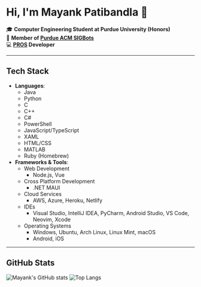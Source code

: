 # Hi, I'm Mayank Patibandla 👋

🎓 **Computer Engineering Student at Purdue University (Honors)**  
🤖 **Member of [Purdue ACM SIGBots](https://github.com/purduesigbots)**  
💻 **[PROS](https://github.com/purduesigbots/pros-cli) Developer**

---

## Tech Stack

- **Languages**:
  - Java
  - Python
  - C
  - C++
  - C#
  - PowerShell
  - JavaScript/TypeScript
  - XAML
  - HTML/CSS
  - MATLAB
  - Ruby (Homebrew)
- **Frameworks & Tools**:
  - Web Development
    - Node.js, Vue
  - Cross Platform Development
    - .NET MAUI
  - Cloud Services
    - AWS, Azure, Heroku, Netlify
  - IDEs
    - Visual Studio, IntelliJ IDEA, PyCharm, Android Studio, VS Code, Neovim, Xcode
  - Operating Systems
    - Windows, Ubuntu, Arch Linux, Linux Mint, macOS
    - Android, iOS

---

## GitHub Stats

![Mayank's GitHub stats](https://github-readme-stats-rho-three-31.vercel.app/api?username=mayankpatibandla&show_icons=true&theme=dark&rank_icon=github)  ![Top Langs](https://github-readme-stats-rho-three-31.vercel.app/api/top-langs/?username=mayankpatibandla&theme=dark&langs_count=20&layout=compact&size_weight=0.5&count_weight=0.5)

